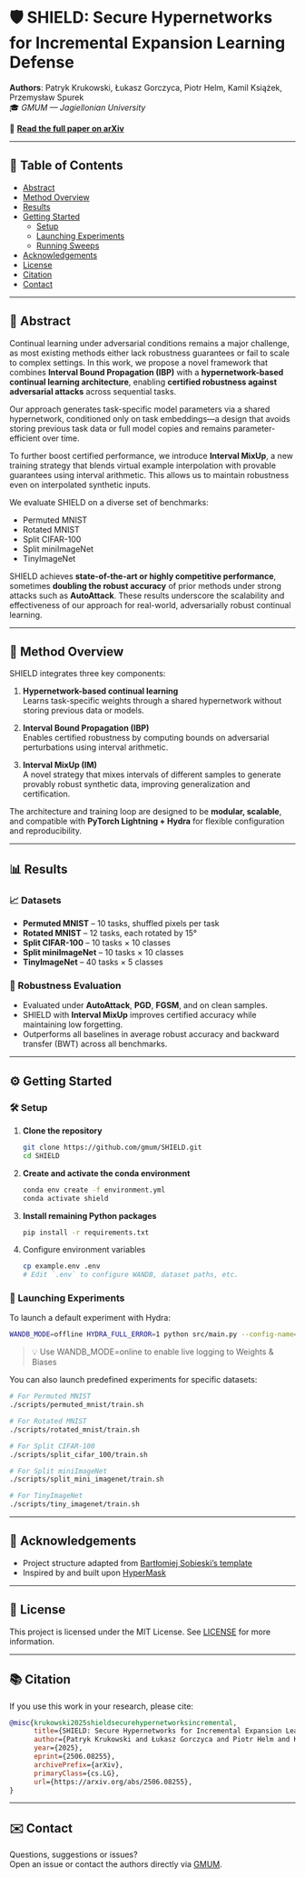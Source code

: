 # 🛡️ SHIELD: Secure Hypernetworks for Incremental Expansion Learning Defense

**Authors**: Patryk Krukowski, Łukasz Gorczyca, Piotr Helm, Kamil Książek, Przemysław Spurek  
🎓 *GMUM — Jagiellonian University*

📄 **[Read the full paper on arXiv](https://arxiv.org/abs/2506.08255)**  

---

## 🧭 Table of Contents

- [Abstract](#abstract)
- [Method Overview](#method-overview)
- [Results](#results)
- [Getting Started](#getting-started)
  - [Setup](#setup)
  - [Launching Experiments](#launching-experiments)
  - [Running Sweeps](#running-sweeps)
- [Acknowledgements](#acknowledgements)
- [License](#license)
- [Citation](#citation)
- [Contact](#contact)

---

## 🧠 Abstract

Continual learning under adversarial conditions remains a major challenge, as most existing methods either lack robustness guarantees or fail to scale to complex settings. In this work, we propose a novel framework that combines **Interval Bound Propagation (IBP)** with a **hypernetwork-based continual learning architecture**, enabling **certified robustness against adversarial attacks** across sequential tasks.

Our approach generates task-specific model parameters via a shared hypernetwork, conditioned only on task embeddings—a design that avoids storing previous task data or full model copies and remains parameter-efficient over time.

To further boost certified performance, we introduce **Interval MixUp**, a new training strategy that blends virtual example interpolation with provable guarantees using interval arithmetic. This allows us to maintain robustness even on interpolated synthetic inputs.

We evaluate SHIELD on a diverse set of benchmarks:
- Permuted MNIST
- Rotated MNIST
- Split CIFAR-100
- Split miniImageNet
- TinyImageNet

SHIELD achieves **state-of-the-art or highly competitive performance**, sometimes **doubling the robust accuracy** of prior methods under strong attacks such as **AutoAttack**. These results underscore the scalability and effectiveness of our approach for real-world, adversarially robust continual learning.

---

## 🧪 Method Overview

SHIELD integrates three key components:

1. **Hypernetwork-based continual learning**  
   Learns task-specific weights through a shared hypernetwork without storing previous data or models.

2. **Interval Bound Propagation (IBP)**  
   Enables certified robustness by computing bounds on adversarial perturbations using interval arithmetic.

3. **Interval MixUp (IM)**  
   A novel strategy that mixes intervals of different samples to generate provably robust synthetic data, improving generalization and certification.

The architecture and training loop are designed to be **modular, scalable**, and compatible with **PyTorch Lightning + Hydra** for flexible configuration and reproducibility.

---

## 📊 Results

### 📈 Datasets

- **Permuted MNIST** – 10 tasks, shuffled pixels per task  
- **Rotated MNIST** – 12 tasks, each rotated by 15°  
- **Split CIFAR-100** – 10 tasks × 10 classes  
- **Split miniImageNet** – 10 tasks × 10 classes  
- **TinyImageNet** – 40 tasks × 5 classes

### 🔐 Robustness Evaluation

- Evaluated under **AutoAttack**, **PGD**, **FGSM**, and on clean samples.
- SHIELD with **Interval MixUp** improves certified accuracy while maintaining low forgetting.
- Outperforms all baselines in average robust accuracy and backward transfer (BWT) across all benchmarks.

---

## ⚙️ Getting Started

### 🛠️ Setup

1. **Clone the repository**  
   ```bash
   git clone https://github.com/gmum/SHIELD.git
   cd SHIELD

2. **Create and activate the conda environment**
   ```bash
   conda env create -f environment.yml
   conda activate shield
   ```

3. **Install remaining Python packages**
   ```bash
   pip install -r requirements.txt
   ```

4. Configure environment variables
   ```bash
   cp example.env .env
   # Edit `.env` to configure WANDB, dataset paths, etc.
   ```

### 🚀 Launching Experiments

To launch a default experiment with Hydra:
   ```bash
   WANDB_MODE=offline HYDRA_FULL_ERROR=1 python src/main.py --config-name=config
   ```
   > 💡 Use WANDB_MODE=online to enable live logging to Weights & Biases

You can also launch predefined experiments for specific datasets:
   ```bash
   # For Permuted MNIST
   ./scripts/permuted_mnist/train.sh

   # For Rotated MNIST
   ./scripts/rotated_mnist/train.sh

   # For Split CIFAR-100
   ./scripts/split_cifar_100/train.sh

   # For Split miniImageNet
   ./scripts/split_mini_imagenet/train.sh

   # For TinyImageNet
   ./scripts/tiny_imagenet/train.sh
   ```

---

## 🙏 Acknowledgements

- Project structure adapted from [Bartłomiej Sobieski’s template](https://github.com/sobieskibj/templates/tree/master)
- Inspired by and built upon [HyperMask](https://github.com/gmum/HyperMask)

---

## 📜 License

This project is licensed under the MIT License. See [LICENSE](./LICENSE) for more information.

---

## 📚 Citation

If you use this work in your research, please cite:

```bibtex
@misc{krukowski2025shieldsecurehypernetworksincremental,
      title={SHIELD: Secure Hypernetworks for Incremental Expansion Learning Defense}, 
      author={Patryk Krukowski and Łukasz Gorczyca and Piotr Helm and Kamil Książek and Przemysław Spurek},
      year={2025},
      eprint={2506.08255},
      archivePrefix={arXiv},
      primaryClass={cs.LG},
      url={https://arxiv.org/abs/2506.08255}, 
}
```

---

## ✉️ Contact
Questions, suggestions or issues?  
Open an issue or contact the authors directly via [GMUM](https://gmum.net/).